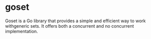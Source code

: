 # goset
 Goset is a Go library that provides a simple and efficient way to work withgeneric sets. It offers both a concurrent and no concurrent implementation.

